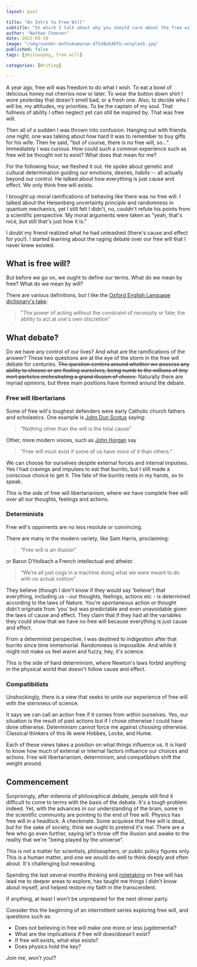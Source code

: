 ```yaml
---
layout: post

title: "An Intro to Free Will"
subtitle: "In which I talk about why you should care about the free will debate" 
author: "Nathan Cheever"
date: 2022-03-10
image: "/img/sunder-muthukumaran-d7SxBxEAOfU-unsplash.jpg"
published: false
tags: [philosophy, free will]

categories: [Writing]

---
```


A year ago, free will was freedom to do what I wish.
 To eat a bowl of delicious honey nut cherrios now or later.
 To wear the button down shirt I wore yesterday that doesn't smell bad, or a fresh one.
 Also, to decide who I will be, my attitudes, my priorities.
 To be the captain of my soul.
 That fullness of ability I often neglect yet can still be inspired by.
 That was free will.

Then all of a sudden I was thrown into confusion.
 Hanging out with friends one night, one was talking about how hard it was to remember to buy gifts for his wife.
 Then he said, "but of course, there is no free will, so...". 
Immediately I was curious. How could such a common experience such as free will be thought not to exist? What does that mean for me?

For the following hour, we fleshed it out.
 He spoke about genetic and cultural determination guiding our emotions, desires, habits -- all actually beyond our control.
 He talked about how everything is just cause and effect.
 We only think free will exists.

I brought up moral ramifications of behaving like there was no free will. I talked about the Heisenberg uncertainty principle and randomness in quantum mechanics, yet I still felt I didn't, no, couldn't refute his points from a scientific perspective. My moral arguments were taken as "yeah, that's nice, but still that's just how it is."

I doubt my friend realized what he had unleashed (there's cause and effect for you!). I started learning about the raging debate over our free will that I never knew existed. 

## What is free will?
But before we go on, we ought to define our terms. What do we mean by free? What do we mean by will?

There are various definitions, but I like the [Oxford English Language dictionary's take](https://www.google.com/search?q=what+is+free+will):
> "The power of acting without the constraint of necessity or fate; the ability to act at one's own discretion"

## What debate?
Do we have any control of our lives? And what are the ramifications of the answer? These two questions are at the eye of the storm in the free will debate for centuries. 
~~The question centers around whether we possess any ability to choose or are fooling ourselves, being numb to the millions of tiny inert particles orchestrating a grand illusion of choice.~~
Naturally there are myriad opinions, but three main positions have formed around the debate.

### Free will libertarians
Some of free will's toughest defenders were early Catholic church fathers and scholastics. One example is [John Dun Scotus](https://plato.stanford.edu/entries/freewill/#AnciMediPeri) saying:
> “Nothing other than the will is the total cause”

Other, more modern voices, such as [John Horgan](https://blogs.scientificamerican.com/cross-check/my-go-to-arguments-for-free-will/) say
> "Free will must exist if some of us have more of it than others."

We can choose for ourselves despite external forces and internal impulses.
 Yes I had cravings and impulses to eat that burrito, but I still made a conscious choice to get it.
 The fate of the burrito rests in my hands, so to speak.

This is the side of free will libertarianism, where we have complete free will over all our thoughts, feelings and actions. 


### Determinists 
Free will's opponents are no less resolute or convincing.

There are many in the modern variety, like Sam Harris, proclaiming:
> “Free will is an illusion” 

or Baron D’Holbach a French intellectual and atheist:
> “We’re all just cogs in a machine doing what we were meant to do with no actual volition”

They believe (though I don't know if they would say 'believe') that everything, including us - our thoughts, feelings, actions etc - is determined according to the laws of Nature.
 You’re spontaneous action or thought didn’t originate from ‘you’ but was predictable and even unavoidable given the laws of cause and effect.
 They claim that if they had all the variables they could show that we have no free will because everything is just cause and effect.
 
From a determinist perspective, I was destined to indigestion after that burrito since time immemorial.
 Randomness is impossible.
 And while it might not make us feel warm and fuzzy, hey, it's science. 

This is the side of hard determinism, where Newton's laws forbid anything in the physical world that doesn't follow cause and effect.


### Compatibilists
Unshockingly, there is a view that seeks to unite our experience of free will with the sternness of science.

It says we can call an action free if it comes from within ourselves.
Yes, our situation is the result of past actions but if I chose otherwise I could have done otherwise.
 Determinism cannot force me against choosing otherwise.
 Classical thinkers of this ilk were Hobbes, Locke, and Hume.

Each of these views takes a position on what things influence us.
 It is hard to know how much of external or internal factors influence our choices and actions.
 Free will libertarianism, determinism, and compatiblism shift the weight around.

## Commencement 
Surprisingly, after milennia of philosophical debate, people still find it difficult to come to terms with the basis of the debate.
 It's a tough problem indeed.
 Yet, with the advances in our understanding of the brain, some in the scientific community are pointing to the end of free will.
 Physics has free will in a headlock.
 A checkmate.
Some acquiese that free will is dead, but for the sake of society, think we ought to pretend it's real.
There are a few who go even further, saying let's throw off the illusion and awake to the reality that we're "being played by the universe". 

This is not a matter for scientists, philosophers, or public policy figures only.
This is a human matter, and one we would do well to think deeply and often about. It's challenging but rewarding.

Spending the last several months thinking and [notetaking]() on free will has lead me to deeper areas to explore, has taught me things I didn't know about myself, and helped restore my faith in the transcendent. 

If anything, at least I won't be unprepared for the next dinner party.

Consider this the beginning of an intermittent series exploring free will, and questions such as:

 - Does not believing in free will make one more or less jugdemental?
 - What are the implications if free will does/doesn't exist?
 - If free will exists, what else exists?
 - Does physics hold the key?

Join me, won't you!?


